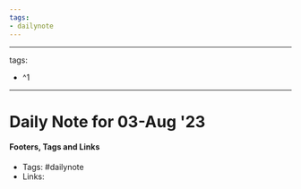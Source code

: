```yaml
---
tags:
- dailynote
---
```


---
tags:
- ^1
---


# Daily Note for 03-Aug '23



#### Footers, Tags and Links
- Tags: #dailynote 
- Links: 

[^1]: